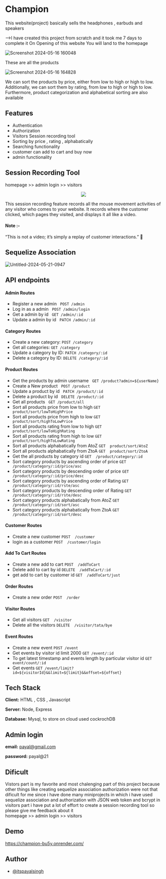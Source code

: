 
# Champion

This website(project) basically sells the headphones , earbuds and speakers 

-->I have created this project from scratch and it took me 7 days to complete it
On Opening of this website You will land to the homepage

![Screenshot 2024-05-16 160048](https://github.com/itspayalsingh/champ/assets/112754449/e04e57c6-07b6-4f96-aa9b-7e3fa84c7d89)

These are all the products

![Screenshot 2024-05-16 164828](https://github.com/itspayalsingh/champ/assets/112754449/91a185db-586d-4320-af49-23b44347df45)

We can sort the products by price, either from low to high or high to low. Additionally, we can sort them by rating, from low to high or high to low. Furthermore, product categorization and alphabetical sorting are also available

## Features

- Authentication
- Authorization
- Visitors Session recording tool
- Sorting by price , rating , alphabatically
- Searching functionality
- customer can add to cart and buy now
- admin functionality

 
 

## Session Recording Tool
homepage >> admin login >> visitors
<p align="center">
  <img src="https://github.com/itspayalsingh/champ/assets/112754449/1827d953-26a0-4f6d-abad-148b2b1bf792" />
</p>
   This session recording feature records all the mouse movement activities of any visitor who comes to your website. It records where the customer clicked, which pages they visited, and displays it all like a video.

#### Note :- 
“This is not a video; it’s simply a replay of customer interactions.” 🌟

## Sequelize Association
![Untitled-2024-05-21-0947](https://github.com/itspayalsingh/champ/assets/112754449/d2a6edad-2704-471a-92ec-b99bad0c92b3) 
 

## API endpoints
#### Admin Routes
- Register a new admin   ```  POST /admin ```  
- Log in as a admin  ```  POST /admin/login ```
- Get a admin by id ```  GET /admin/:id ```
- Update a admin by id ```  PATCH /admin/:id ```

#### Category Routes
- Create a new category: `POST /category`
- Get all categories: `GET /category`
- Update a category by ID: `PATCH /category/:id`
- Delete a category by ID: `DELETE /category/:id`

#### Product Routes  
- Get the products by admin username ```  GET /product?admin=${userName} ```
- Create a New product   ```  POST /product ```
- Update a product by id ```  PATCH /product/:id ```
- Delete a product by id ```  DELETE /product/:id ```
- Get all products ```  GET /product/all ```
- Sort all products price from low to high `GET  product/sort/lowToHighPrice `
- Sort all products price from high to low `GET  product/sort/highToLowPrice `
- Sort all products rating from low to high `GET  product/sort/lowToHighRating `
- Sort all products rating from high to low `GET  product/sort/highToLowRating `
- Sort all products alphabatically from AtoZ `GET  product/sort/AtoZ`
- Sort all products alphabatically from ZtoA `GET  product/sort/ZtoA`
- Get the all products by category id `GET  /product/category/:id`
- Sort category products by ascending order of price `GET /product/category/:id/price/asc `
- Sort category products by descending order of price `GET /product/category/:id/price/desc `
- Sort category products by ascending order of Rating `GET /product/category/:id/rste/asc `
- Sort category products by descending order of Rating `GET /product/category/:id/rste/desc `
- Sort category products alphabatically from AtoZ `GET /product/category/:id/sort/asc`
- Sort category products alphabatically from ZtoA `GET /product/category/:id/sort/desc`

#### Customer Routes
- Create a new customer `POST  /customer`
- login as a customer  `POST  /customer/login`

#### Add To Cart Routes
- Create a new add to cart `POST  /addToCart`
- Delete add to cart by id  `DELETE  /addToCart/:id`
- get add to cart by customer id `GET  /addToCart/just`

#### Order Routes
- Create a new order `POST  /order`

#### Visitor Routes
- Get all visitors `GET  /visitor`
- Delete all the visitors `DELETE  /visitor/tata/bye`

#### Event Routes
- Create a new event `POST /event`
- Get events by visitor id limit 2000 `GET /event/:id `
- To get latest timestamp and events length by particular visitor id `GET  event/count/:id`
- Get events `GET /event/limit?id=${visitorId}&&limit=${limit}&&offset=${offset}`



## Tech Stack

**Client:** HTML , CSS , Javascript 

**Server:** Node, Express

**Database:** Mysql, to store on cloud used cockrochDB

## Admin login
**email:** payal@gmail.com

**password:** payal@21

## Dificult
Vistors part is my favorite and most chalenging part of this project because other things like creating sequelize association authorization were not that dificult for me since i have done many miniprojects in which i have used sequelize association and authorization with JSON web token and bcrypt in visitors part i have put a lot of effort to create a session recording tool so please give me feedback about it  
homepage >> admin login >> visitors

## Demo

https://champion-bu5y.onrender.com/



## Author

- [@itspayalsingh](https://github.com/itspayalsingh/)


